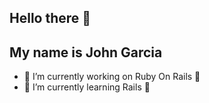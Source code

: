 ## Hello there :volcano:
## My name is John Garcia

- 🔭 I’m currently working on Ruby On Rails :train:
- 🌱 I’m currently learning Rails :railway_car:




<!--
**johngarciadev/johngarciadev** is a ✨ _special_ ✨ repository because its `README.md` (this file) appears on your GitHub profile.

Here are some ideas to get you started:



- 👯 I’m looking to collaborate on ...
- 🤔 I’m looking for help with ...
- 💬 Ask me about ...
- 📫 How to reach me: ...
- 😄 Pronouns: ...
- ⚡ Fun fact: ...
-->
